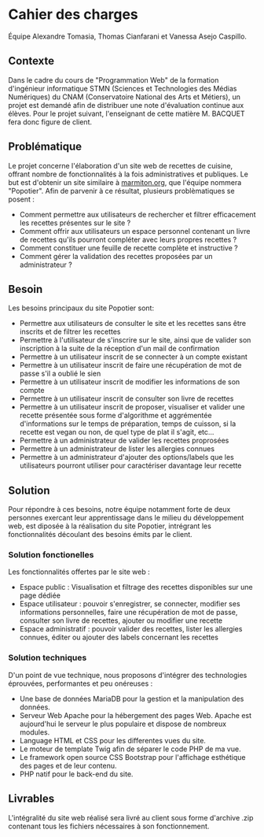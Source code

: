 # Cahier des charges
Équipe Alexandre Tomasia, Thomas Cianfarani et Vanessa Asejo Caspillo.

## Contexte
Dans le cadre du cours de "Programmation Web" de la formation d'ingénieur informatique STMN (Sciences et Technologies des Médias Numériques) du CNAM (Conservatoire National des Arts et Métiers), un projet est demandé afin de distribuer une note d'évaluation continue aux élèves. Pour le projet suivant, l'enseignant de cette matière M. BACQUET fera donc figure de client.

## Problématique 
Le projet concerne l'élaboration d'un site web de recettes de cuisine, offrant nombre de fonctionnalités à la fois administratives et publiques. Le but est d'obtenir un site similaire à [marmiton.org](https://www.marmiton.org/), que l'équipe nommera "Popotier".
Afin de parvenir à ce résultat, plusieurs problèmatiques se posent :

- Comment permettre aux utilisateurs de rechercher et filtrer efficacement les recettes présentes sur le site ?
- Comment offrir aux utilisateurs un espace personnel contenant un livre de recettes qu'ils pourront compléter avec leurs propres recettes ?
- Comment constituer une feuille de recette complète et instructive ?
- Comment gérer la validation des recettes proposées par un administrateur ?

## Besoin
Les besoins principaux du site Popotier sont:

- Permettre aux utilisateurs de consulter le site et les recettes sans être inscrits et de filtrer les recettes
- Permettre à l'utilisateur de s'inscrire sur le site, ainsi que de valider son inscription à la suite de la réception d'un mail de confirmation
- Permettre à un utilisateur inscrit de se connecter à un compte existant
- Permettre à un utilisateur inscrit de faire une récupération de mot de passe s'il a oublié le sien
- Permettre à un utilisateur inscrit de modifier les informations de son compte
- Permettre à un utilisateur inscrit de consulter son livre de recettes 
- Permettre à un utilisateur inscrit de proposer, visualiser et valider une recette présentée sous forme d'algorithme et aggrémentée d'informations sur le temps de préparation, temps de cuisson, si la recette est vegan ou non, de quel type de plat il s'agit, etc...
- Permettre à un administrateur de valider les recettes proprosées 
- Permettre à un administrateur de lister les allergies connues 
- Permettre à un administrateur d'ajouter des options/labels que les utilisateurs pourront utiliser pour caractériser davantage leur recette

## Solution
Pour répondre à ces besoins, notre équipe notamment forte de deux personnes exercant leur apprentissage dans le milieu du développement web, est diposée à la réalisation du site Popotier, intrégrant les fonctionnalités découlant des besoins émits par le client.

### Solution fonctionelles
  Les fonctionnalités offertes par le site web :
  - Espace public : Visualisation et filtrage des recettes disponibles sur une page dédiée
  - Espace utilisateur : pouvoir s'enregistrer, se connecter, modifier ses informations personnelles, faire une récupération de mot de passe, consulter son livre de recettes, ajouter ou modifier une recette
  - Espace administratif : pouvoir valider des recettes, lister les allergies connues, éditer ou ajouter des labels concernant les recettes
 
### Solution techniques
D'un point de vue technique, nous proposons d'intégrer des technologies éprouvées, performantes et peu onéreuses :
- Une base de données MariaDB pour la gestion et la manipulation des données. 
- Serveur Web Apache pour la hébergement des pages Web. Apache est aujourd'hui le serveur le plus populaire et dispose de nombreux modules.
- Language HTML et CSS pour les differentes vues du site.
- Le moteur de template Twig afin de séparer le code PHP de ma vue.
- Le framework open source CSS Bootstrap pour l'affichage esthétique des pages et de leur contenu. 
- PHP natif pour le back-end du site.

## Livrables
L'intégralité du site web réalisé sera livré au client sous forme d'archive .zip contenant tous les fichiers nécessaires à son fonctionnement.
